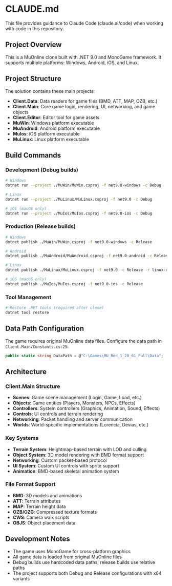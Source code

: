 # CLAUDE.md

This file provides guidance to Claude Code (claude.ai/code) when working with code in this repository.

## Project Overview

This is a MuOnline clone built with .NET 9.0 and MonoGame framework. It supports multiple platforms: Windows, Android, iOS, and Linux.

## Project Structure

The solution contains these main projects:
- **Client.Data**: Data readers for game files (BMD, ATT, MAP, OZB, etc.)
- **Client.Main**: Core game logic, rendering, UI, networking, and game objects
- **Client.Editor**: Editor tool for game assets
- **MuWin**: Windows platform executable
- **MuAndroid**: Android platform executable  
- **MuIos**: iOS platform executable
- **MuLinux**: Linux platform executable

## Build Commands

### Development (Debug builds)
```bash
# Windows
dotnet run --project ./MuWin/MuWin.csproj -f net9.0-windows -c Debug

# Linux
dotnet run --project ./MuLinux/MuLinux.csproj -f net9.0 -c Debug

# iOS (macOS only)
dotnet run --project ./MuIos/MuIos.csproj -f net9.0-ios -c Debug
```

### Production (Release builds)
```bash
# Windows
dotnet publish ./MuWin/MuWin.csproj -f net9.0-windows -c Release

# Android
dotnet publish ./MuAndroid/MuAndroid.csproj -f net9.0-android -c Release

# Linux
dotnet publish ./MuLinux/MuLinux.csproj -f net9.0 -c Release -r linux-x64

# iOS (macOS only)
dotnet publish ./MuIos/MuIos.csproj -f net9.0-ios -c Release
```

### Tool Management
```bash
# Restore .NET tools (required after clone)
dotnet tool restore
```

## Data Path Configuration

The game requires original MuOnline data files. Configure the data path in `Client.Main/Constants.cs:25`:
```csharp
public static string DataPath = @"C:\Games\MU_Red_1_20_61_Full\Data";
```

## Architecture

### Client.Main Structure
- **Scenes**: Game scene management (Login, Game, Load, etc.)
- **Objects**: Game entities (Players, Monsters, NPCs, Effects)
- **Controllers**: System controllers (Graphics, Animation, Sound, Effects)
- **Controls**: UI controls and terrain rendering
- **Networking**: Packet handling and server communication
- **Worlds**: World-specific implementations (Lorencia, Devias, etc.)

### Key Systems
- **Terrain System**: Heightmap-based terrain with LOD and culling
- **Object System**: 3D model rendering with BMD format support
- **Networking**: Custom packet-based protocol
- **UI System**: Custom UI controls with sprite support
- **Animation**: BMD-based skeletal animation system

### File Format Support
- **BMD**: 3D models and animations
- **ATT**: Terrain attributes
- **MAP**: Terrain height data
- **OZB/OZG**: Compressed texture formats
- **CWS**: Camera walk scripts
- **OBJS**: Object placement data

## Development Notes

- The game uses MonoGame for cross-platform graphics
- All game data is loaded from original MuOnline files
- Debug builds use hardcoded data paths; release builds use relative paths
- The project supports both Debug and Release configurations with x64 variants